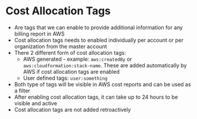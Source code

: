 # Cost Allocation Tags

- Are tags that we can enable to provide additional information for any billing report in AWS
- Cost allocation tags needs to enabled individually per account or per organization from the master account
- There 2 different form of cost allocation tags:
    - AWS generated - example: `aws:createdBy` or `aws:cloudformation:stack-name`. These are added automatically by AWS if cost allocation tags are enabled
    - User defined tags: `user:something`
- Both type of tags will be visible in AWS cost reports and can be used as a filter
- After enabling cost allocation tags, it can take up to 24 hours to be visible and active
- Cost allocation tags are not added retroactively